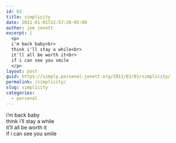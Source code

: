 ```yaml
---
id: 63
title: simplicity
date: 2011-01-01T22:57:28-05:00
author: joe jenett
excerpt: |
  <p>
  i'm back baby<br>
  think i'll stay a while<br>
  it'll all be worth it<br>
  if i can see you smile
  </p>
layout: post
guid: https://simply.personal.jenett.org/2011/01/01/simplicity/
permalink: /simplicity/
slug: simplicity
categories:
  - personal
---
```

i’m back baby  
think i’ll stay a while  
it’ll all be worth it  
if i can see you smile